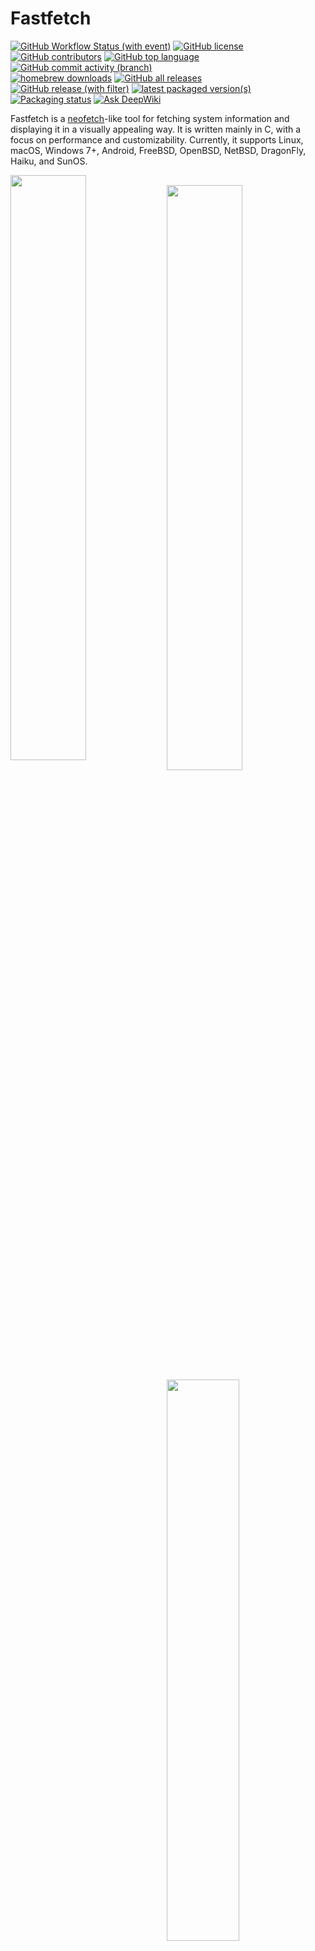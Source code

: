 # Fastfetch

[![GitHub Workflow Status (with event)](https://img.shields.io/github/actions/workflow/status/fastfetch-cli/fastfetch/ci.yml)](https://github.com/fastfetch-cli/fastfetch/actions)
[![GitHub license](https://img.shields.io/github/license/fastfetch-cli/fastfetch)](https://github.com/fastfetch-cli/fastfetch/blob/dev/LICENSE)
[![GitHub contributors](https://img.shields.io/github/contributors/fastfetch-cli/fastfetch)](https://github.com/fastfetch-cli/fastfetch/graphs/contributors)
[![GitHub top language](https://img.shields.io/github/languages/top/fastfetch-cli/fastfetch?logo=c&label=)](https://github.com/fastfetch-cli/fastfetch/blob/dev/CMakeLists.txt#L5)
[![GitHub commit activity (branch)](https://img.shields.io/github/commit-activity/m/fastfetch-cli/fastfetch)](https://github.com/fastfetch-cli/fastfetch/commits)  
[![homebrew downloads](https://img.shields.io/homebrew/installs/dm/fastfetch?logo=homebrew)](https://formulae.brew.sh/formula/fastfetch#default)
[![GitHub all releases](https://img.shields.io/github/downloads/fastfetch-cli/fastfetch/total?logo=github)](https://github.com/fastfetch-cli/fastfetch/releases)  
[![GitHub release (with filter)](https://img.shields.io/github/v/release/fastfetch-cli/fastfetch?logo=github)](https://github.com/fastfetch-cli/fastfetch/releases)
[![latest packaged version(s)](https://repology.org/badge/latest-versions/fastfetch.svg)](https://repology.org/project/fastfetch/versions)
[![Packaging status](https://repology.org/badge/tiny-repos/fastfetch.svg)](https://repology.org/project/fastfetch/versions)
[![Ask DeepWiki](https://deepwiki.com/badge.svg)](https://deepwiki.com/fastfetch-cli/fastfetch)

Fastfetch is a [neofetch](https://github.com/dylanaraps/neofetch)-like tool for fetching system information and displaying it in a visually appealing way. It is written mainly in C, with a focus on performance and customizability. Currently, it supports Linux, macOS, Windows 7+, Android, FreeBSD, OpenBSD, NetBSD, DragonFly, Haiku, and SunOS.

<img src="screenshots/example1.png" width="49%" align="left" />
<img src="https://upload.wikimedia.org/wikipedia/commons/2/24/Transparent_Square_Tiles_Texture.png" width="49%" height="16px" align="left" />
<img src="screenshots/example4.png" width="49%" align="left" />
<img src="https://upload.wikimedia.org/wikipedia/commons/2/24/Transparent_Square_Tiles_Texture.png" width="49%" height="16px" align="left" />
<img src="screenshots/example2.png" width="48%" align="top" />
<img src="screenshots/example3.png" width="48%" align="top" />
<img src="screenshots/example5.png" height="15%" align="top" />

According configuration files for examples are located [here](https://github.com/fastfetch-cli/fastfetch/tree/dev/presets/examples).

There are [screenshots on different platforms](https://github.com/fastfetch-cli/fastfetch/wiki).

## Installation

### Linux

Some distributions package outdated versions of fastfetch. Older versions receive no support, so please always try to use the latest version.

<a href="https://repology.org/project/fastfetch/versions">
    <img src="https://repology.org/badge/vertical-allrepos/fastfetch.svg?columns=2" alt="Packaging status" align="right">
</a>

* Debian: `apt install fastfetch` (for Debian 13 or newer)
* Debian / Ubuntu: Download `fastfetch-linux-<proper architecture>.deb` from [Github release page](https://github.com/fastfetch-cli/fastfetch/releases/latest) and double-click it (for Ubuntu 20.04 or newer and Debian 11 or newer).
* Arch Linux: `pacman -S fastfetch`
* Fedora: `dnf install fastfetch`
* Gentoo: `emerge --ask app-misc/fastfetch`
* Alpine: `apk add --upgrade fastfetch`
* NixOS: `nix-shell -p fastfetch`
* openSUSE: `zypper install fastfetch`
* ALT Linux: `apt-get install fastfetch`
* Exherbo: `cave resolve --execute app-misc/fastfetch`
* Solus: `eopkg install fastfetch`
* Slackware: `sbopkg -i fastfetch`
* Void Linux: `xbps-install fastfetch`
* Venom Linux: `scratch install fastfetch`

You may need `sudo`, `doas`, or `sup` to run these commands.

If fastfetch is not packaged for your distribution or an outdated version is packaged, [linuxbrew](https://brew.sh/) is a good alternative: `brew install fastfetch`

### macOS

* [HomeBrew](https://formulae.brew.sh/formula/fastfetch#default): `brew install fastfetch`
* [MacPorts](https://ports.macports.org/port/fastfetch/): `sudo port install fastfetch`

### Windows

* [scoop](https://scoop.sh/#/apps?q=fastfetch): `scoop install fastfetch`
* [Chocolatey](https://community.chocolatey.org/packages/fastfetch): `choco install fastfetch`
* [winget](https://github.com/microsoft/winget-pkgs/tree/master/manifests/f/Fastfetch-cli/Fastfetch): `winget install fastfetch`
* [MSYS2 MinGW](https://packages.msys2.org/base/mingw-w64-fastfetch): `pacman -S mingw-w64-<subsystem>-<arch>-fastfetch`

You may also download the program directly from [the GitHub releases page](https://github.com/fastfetch-cli/fastfetch/releases/latest) in the form of an archive file.

### BSD systems

* FreeBSD: `pkg install fastfetch`
* NetBSD: `pkgin in fastfetch`
* OpenBSD: `pkg_add fastfetch` (Snapshots only)
* DragonFly BSD: `pkg install fastfetch` (Snapshots only)

### Android (Termux)

* `pkg install fastfetch`

### Nightly

<https://nightly.link/fastfetch-cli/fastfetch/workflows/ci/dev?preview>

## Build from source

See the Wiki: https://github.com/fastfetch-cli/fastfetch/wiki/Building

## Usage

* Run with default configuration: `fastfetch`
* Run with [all supported modules](https://github.com/fastfetch-cli/fastfetch/wiki/Support+Status#available-modules) to find what interests you: `fastfetch -c all.jsonc`
* View all data that fastfetch detects: `fastfetch -s <module1>[:<module2>][:<module3>] --format json`
* Display help messages: `fastfetch --help`
* Generate a minimal config file: `fastfetch [-s <module1>[:<module2>]] --gen-config [</path/to/config.jsonc>]`
    * Use: `--gen-config-full` to generate a full config file with all optional options

## Customization

Fastfetch uses JSONC (JSON with comments) for configuration. [See the Wiki for details](https://github.com/fastfetch-cli/fastfetch/wiki/Configuration). There are some premade config files in the [`presets`](presets) directory, including those used for the screenshots above. You can load them using `-c <filename>`. These files can serve as examples of the configuration syntax.

Logos can also be heavily customized; see the [logo documentation](https://github.com/fastfetch-cli/fastfetch/wiki/Logo-options) for more information.

## FAQ

### Q: Neofetch is good enough. Why do I need fastfetch?

1. Fastfetch is actively maintained.
2. Fastfetch is faster, as the name suggests.
3. Fastfetch has a greater number of features, though by default it only has a few modules enabled; use `fastfetch -c all` to discover what you want.
4. Fastfetch is more configurable. You can find more information in the Wiki: <https://github.com/fastfetch-cli/fastfetch/wiki/Configuration>.
5. Fastfetch is more polished. For example, neofetch prints `555 MiB` in the Memory module and `23 G` in the Disk module, whereas fastfetch prints `555.00 MiB` and `22.97 GiB` respectively.
6. Fastfetch is more accurate. For example, [neofetch never actually supports the Wayland protocol](https://github.com/dylanaraps/neofetch/pull/2395).

### Q: Fastfetch shows my local IP address. Does it leak my privacy?

A local IP address (10.x.x.x, 172.x.x.x, 192.168.x.x) has nothing to do with privacy. It only has meaning if you are on the same network, for example, if you connect to the same Wi-Fi network.

Actually, the `Local IP` module is the most useful module for me personally. I (@CarterLi) have several VMs installed to test fastfetch and often need to SSH into them. With fastfetch running on shell startup, I never need to type `ip addr` manually.

If you really don't like it, you can disable the `Local IP` module in `config.jsonc`.

### Q: Where is the config file? I can't find it.

Fastfetch does not generate a config file automatically. You can use `fastfetch --gen-config` to generate one. The config file will be saved in `~/.config/fastfetch/config.jsonc` by default. See the [Wiki for details](https://github.com/fastfetch-cli/fastfetch/wiki/Configuration).

### Q: The configuration is so complex. Where is the documentation?

Fastfetch uses JSON (with comments) for configuration. I suggest using an IDE with JSON schema support (like VSCode) to edit it.

Alternatively, you can refer to the presets in the [`presets` directory](https://github.com/fastfetch-cli/fastfetch/tree/dev/presets).

The **correct** way to edit the configuration:

This is an example that [changes size prefix from MiB / GiB to MB / GB](https://github.com/fastfetch-cli/fastfetch/discussions/1014). Editor used: [helix](https://github.com/helix-editor/helix)

[![asciicast](https://asciinema.org/a/1uF6sTPGKrHKI1MVaFcikINSQ.svg)](https://asciinema.org/a/1uF6sTPGKrHKI1MVaFcikINSQ)

### Q: I WANT THE DOCUMENTATION!

[Here is the documentation](https://github.com/fastfetch-cli/fastfetch/wiki/Json-Schema). It is generated from the [JSON schema](https://github.com/fastfetch-cli/fastfetch/blob/dev/doc/json_schema.json), but you might not find it very user-friendly.

### Q: How can I customize the module output?

Fastfetch uses `format` to generate output. For example, to make the `GPU` module show only the GPU name (leaving other information undisplayed), you can use:

```jsonc
{
    "modules": [
        {
            "type": "gpu",
            "format": "{name}" // See `fastfetch -h gpu-format` for details
        }
    ]
}
```

...which is equivalent to `fastfetch -s gpu --gpu-format '{name}'`

See `fastfetch -h format` for information on basic usage. For module-specific formatting, see `fastfetch -h <module>-format`

### Q: I have my own ASCII art / image file. How can I show it with fastfetch?

Try `fastfetch -l /path/to/logo`. See the [logo documentation](https://github.com/fastfetch-cli/fastfetch/wiki/Logo-options) for details.

If you just want to display the distro name in [FIGlet text](https://github.com/pwaller/pyfiglet):

```bash
# install pyfiglet and jq first
pyfiglet -s -f small_slant $(fastfetch -s os --format json | jq -r '.[0].result.name') && fastfetch -l none
```

![image](https://github.com/fastfetch-cli/fastfetch/assets/6134068/6466524e-ab8c-484f-848d-eec7ddeb7df2)

### Q: My image logo behaves strangely. How can I fix it?

See the troubleshooting section: <https://github.com/fastfetch-cli/fastfetch/wiki/Logo-options#troubleshooting>

### Q: Fastfetch runs in black and white on shell startup. Why?

This issue usually occurs when using fastfetch with `p10k`. There are known incompatibilities between fastfetch and p10k instant prompt.
The p10k documentation clearly states that you should NOT print anything to stdout after `p10k-instant-prompt` is initialized. You should put `fastfetch` before the initialization of `p10k-instant-prompt` (recommended).

You can always use `fastfetch --pipe false` to force fastfetch to run in colorful mode.

### Q: Why do fastfetch and neofetch show different memory usage results?

See [#1096](https://github.com/fastfetch-cli/fastfetch/issues/1096).

### Q: Fastfetch shows fewer dpkg packages than neofetch. Is it a bug?

Neofetch incorrectly counts `rc` packages (packages that have been removed but still have configuration files remaining). See bug: https://github.com/dylanaraps/neofetch/issues/2278

### Q: I use Debian / Ubuntu / Debian-derived distro. My GPU is detected as `XXXX Device XXXX (VGA compatible)`. Is this a bug?

Try upgrading `pci.ids`: Download <https://pci-ids.ucw.cz/v2.2/pci.ids> and overwrite the file `/usr/share/hwdata/pci.ids`. For AMD GPUs, you should also upgrade `amdgpu.ids`: Download <https://gitlab.freedesktop.org/mesa/drm/-/raw/main/data/amdgpu.ids> and overwrite the file `/usr/share/libdrm/amdgpu.ids`

Alternatively, you may try using `fastfetch --gpu-driver-specific`, which will make fastfetch attempt to ask the driver for the GPU name if supported.

### Q: I get the error `Authorization required, but no authorization protocol specified` when running fastfetch as root

Try `export XAUTHORITY=$HOME/.Xauthority`

### Q: Fastfetch cannot detect my awesome 3rd-party macOS window manager!

Try `fastfetch --wm-detect-plugin`. See also [#984](https://github.com/fastfetch-cli/fastfetch/issues/984)

### Q: How can I change the colors of my ASCII logo?

Try `fastfetch --logo-color-[1-9] <color>`, where `[1-9]` is the index of color placeholders.

For example: `fastfetch --logo-color-1 red --logo-color-2 green`.

In JSONC, you can use:

```jsonc
{
    "logo": {
        "color": {
            "1": "red",
            "2": "green"
        }
    }
}
```

### Q: How do I hide a key?

Set the key to a white space.

```jsonc
{
    "key": " "
}
```

### Q: How can I display images on Windows?

As of April 2025:

#### mintty and Wezterm

mintty (used by Bash on Windows and MSYS2) and Wezterm (nightly build only) support the iTerm image protocol on Windows.

In `config.jsonc`:  
```json
{
  "logo": {
    "type": "iterm",
    "source": "C:/path/to/image.png",
    "width": <num-in-chars>
  }
}
```

#### Windows Terminal

Windows Terminal supports the sixel image protocol only.

* If you installed fastfetch through MSYS2:
    1. Install imagemagick: `pacman -S mingw-w64-<subsystem>-x86_64-imagemagick`
    2. In `config.jsonc`:  
```jsonc
{
  "logo": {
    "type": "sixel", // DO NOT USE "auto"
    "source": "C:/path/to/image.png", // Do NOT use `~` as fastfetch is a native Windows program and doesn't apply cygwin path conversion
    "width": <image-width-in-chars>, // Optional
    "height": <image-height-in-chars> // Optional
  }
}
```
* If you installed fastfetch via scoop or downloaded the binary directly from the GitHub Releases page:
    1. Convert your image manually to sixel format using [any online image conversion service](https://www.google.com/search?q=convert+image+to+sixel)
    2. In `config.jsonc`:  
```jsonc
{
  "logo": {
    "type": "raw", // DO NOT USE "auto"
    "source": "C:/path/to/image.sixel",
    "width": <image-width-in-chars>, // Required
    "height": <image-height-in-chars> // Required
  }
}
```

### Q: I want feature A / B / C. Will fastfetch support it?

Fastfetch is a system information tool. We only accept hardware or system-level software feature requests. For most personal uses, I recommend using the `Command` module to implement custom functionality, which can be used to grab output from a custom shell script:

```jsonc
// This module shows the default editor
{
    "modules": [
        {
            "type": "command",
            "text": "$EDITOR --version | head -1",
            "key": "Editor"
        }
    ]
}
```

Otherwise, please open a feature request in [GitHub Issues](https://github.com/fastfetch-cli/fastfetch/issues).

### Q: I have questions. Where can I get help?

* For usage questions, please start a discussion in [GitHub Discussions](https://github.com/fastfetch-cli/fastfetch/discussions).
* For possible bugs, please open an issue in [GitHub Issues](https://github.com/fastfetch-cli/fastfetch/issues). Be sure to fill out the bug report template carefully to help developers investigate.

## Donate

If you find Fastfetch useful, please consider donating.

* Current maintainer: [@CarterLi](https://paypal.me/zhangsongcui)
* Original author: [@LinusDierheimer](https://github.com/sponsors/LinusDierheimer)

## Star History

Give us a star to show your support!

<a href="https://star-history.com/#fastfetch-cli/fastfetch&Date">
  <picture>
    <source media="(prefers-color-scheme: dark)" srcset="https://api.star-history.com/svg?repos=fastfetch-cli/fastfetch&type=Date&theme=dark" />
    <source media="(prefers-color-scheme: light)" srcset="https://api.star-history.com/svg?repos=fastfetch-cli/fastfetch&type=Date" />
    <img alt="Star History Chart" src="https://api.star-history.com/svg?repos=fastfetch-cli/fastfetch&type=Date" />
  </picture>
</a>
